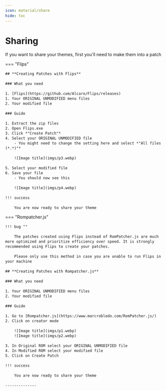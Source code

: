 ```yaml
---
icon: material/share
hide: toc
---
```


# Sharing

If you want to share your themes, first you'll need to make them into a patch

=== "Flips"

    ## **Creating Patches with Flips**

    ### What you need

    1. [Flips](https://github.com/Alcaro/Flips/releases)
    1. Your ORIGINAL UNMODIFIED menu files
    2. Your modified file

    ### Guide

    1. Extract the zip files
    2. Open Flips.exe
    3. Click *"Create Patch"*
    4. Select your ORIGINAL UNMODIFIED file
        - You might need to change the setting here and select *"All files (*.*)"*

        ![Image title](imgs/p3.webp)

    5. Select your modified file
    6. Save your file
        - You should now see this

        ![Image title](imgs/p4.webp)

    !!! success

        You are now ready to share your theme

=== "Rompatcher.js"

    !!! bug ""

        The patches created using Flips instead of RomPatcher.js are much more optimized and prioritize efficiency over speed. It is strongly recommended using Flips to create your patches.

        Please only use this method in case you are unable to run Flips in your machine

    ## **Creating Patches with Rompatcher.js**

    ### What you need

    1. Your ORIGINAL UNMODIFIED menu files
    2. Your modified file

    ### Guide

    1. Go to [Rompatcher.js](https://www.marcrobledo.com/RomPatcher.js/)
    2. Click on creator mode
    
        ![Image title](imgs/p1.webp)
        ![Image title](imgs/p2.webp)

    3. In Original ROM select your ORIGINAL UNMODIFIED file
    4. In Modified ROM select your modified file
    5. Click on Create Patch

    !!! success

        You are now ready to share your theme

    --------------